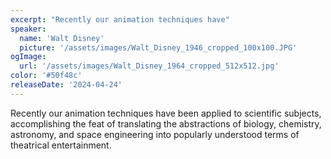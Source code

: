```yaml
---
excerpt: "Recently our animation techniques have"
speaker:
  name: 'Walt Disney'
  picture: '/assets/images/Walt_Disney_1946_cropped_100x100.JPG'
ogImage:
  url: '/assets/images/Walt_Disney_1964_cropped_512x512.jpg'
color: '#50f48c'
releaseDate: '2024-04-24'
---
```

Recently our animation techniques have been applied to scientific subjects, accomplishing the feat of translating the abstractions of biology, chemistry, astronomy, and space engineering into popularly understood terms of theatrical entertainment.
